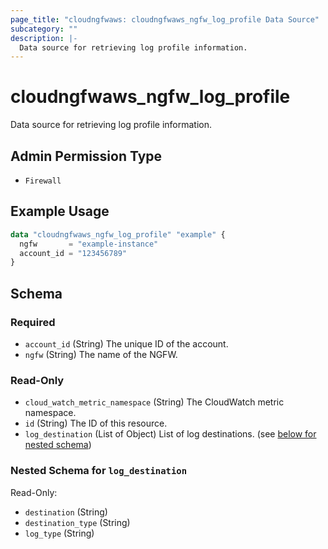 ```yaml
---
page_title: "cloudngfwaws: cloudngfwaws_ngfw_log_profile Data Source"
subcategory: ""
description: |-
  Data source for retrieving log profile information.
---
```


# cloudngfwaws_ngfw_log_profile

Data source for retrieving log profile information.


## Admin Permission Type

* `Firewall`


## Example Usage

```terraform
data "cloudngfwaws_ngfw_log_profile" "example" {
  ngfw       = "example-instance"
  account_id = "123456789"
}
```


<!-- schema generated by tfplugindocs -->
## Schema

### Required

- `account_id` (String) The unique ID of the account.
- `ngfw` (String) The name of the NGFW.

### Read-Only

- `cloud_watch_metric_namespace` (String) The CloudWatch metric namespace.
- `id` (String) The ID of this resource.
- `log_destination` (List of Object) List of log destinations. (see [below for nested schema](#nestedatt--log_destination))

<a id="nestedatt--log_destination"></a>
### Nested Schema for `log_destination`

Read-Only:

- `destination` (String)
- `destination_type` (String)
- `log_type` (String)
